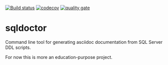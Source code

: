 [![Build status](https://ci.appveyor.com/api/projects/status/e55pvl4kg77wrl9q/branch/master?svg=true)](https://ci.appveyor.com/project/bobinskim/sqldoctor/branch/master)
[![codecov](https://codecov.io/gh/bobinskim/sqldoctor/branch/master/graph/badge.svg)](https://codecov.io/gh/bobinskim/sqldoctor)
[![quality gate](https://sonarcloud.io/api/project_badges/measure?project=sqldoctor&metric=alert_status)](https://sonarcloud.io/dashboard?id=sqldoctor)

# sqldoctor
Command line tool for generating asciidoc documentation from SQL Server DDL scripts.

For now this is more an education-purpose project.

